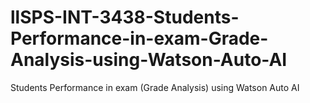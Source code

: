 # llSPS-INT-3438-Students-Performance-in-exam-Grade-Analysis-using-Watson-Auto-AI
Students Performance in exam (Grade Analysis) using Watson Auto AI
